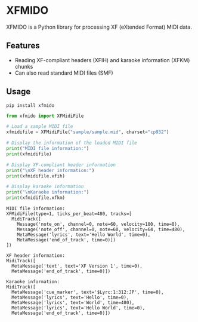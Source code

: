 # XFMIDO

XFMIDO is a Python library for processing XF (eXtended Format) MIDI data.

## Features

- Reading XF-compliant headers (XFIH) and karaoke information (XFKM) chunks
- Can also read standard MIDI files (SMF)

## Usage

```
pip install xfmido
```


```python
from xfmido import XFMidiFile

# Load a sample MIDI file
xfmidifile = XFMidiFile("sample/sample.mid", charset="cp932")

# Display the information of the loaded MIDI file
print("MIDI file information:")
print(xfmidifile)

# Display XF-compliant header information
print("\nXF header information:")
print(xfmidifile.xfih)

# Display karaoke information
print("\nKaraoke information:")
print(xfmidifile.xfkm)
```

```
MIDI file information:
XFMidiFile(type=1, ticks_per_beat=480, tracks=[
  MidiTrack([
    Message('note_on', channel=0, note=60, velocity=100, time=0),
    Message('note_off', channel=0, note=60, velocity=64, time=480),
    MetaMessage('lyrics', text='Hello World', time=0),
    MetaMessage('end_of_track', time=0)])
])

XF header information:
MidiTrack([
  MetaMessage('text', text='XF Version 1', time=0),
  MetaMessage('end_of_track', time=0)])

Karaoke information:
MidiTrack([
  MetaMessage('cue_marker', text='$Lyrc:1:312:JP', time=0),
  MetaMessage('lyrics', text='Hello', time=0),
  MetaMessage('lyrics', text='World', time=480),
  MetaMessage('lyrics', text='Hello World', time=0),
  MetaMessage('end_of_track', time=0)])
```

